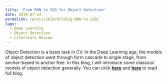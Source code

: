 ```yaml
---
title: 'From RNN to SSD for Object Detection'
date: 2019-07-23
permalink: /posts/2019/07/blog-RNN-to-SSD/
tags:
  - Deep Learning
  - Object Detection
  - Literature Review
---
```


Object Detection is a basis task in CV. In the Deep Learning age, the models of object detection went through form cascade to single stage, from anchor-based to anchor free. In this blog, I will introduce some classical models of object detection generally. You can click [**here**](https://zhuanlan.zhihu.com/p/55050568) and [**here**](https://pridelee.github.io/files/blog/RNN-SSD.pdf) to read full blog.
